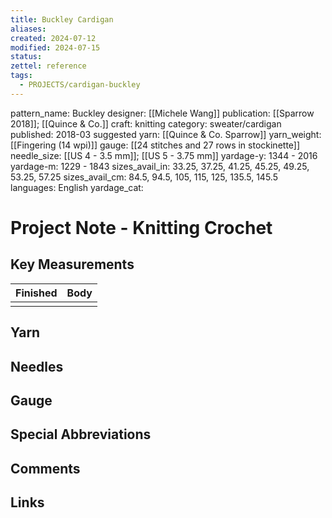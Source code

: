 ```yaml
---
title: Buckley Cardigan
aliases: 
created: 2024-07-12
modified: 2024-07-15
status: 
zettel: reference
tags:
  - PROJECTS/cardigan-buckley
---
```


pattern_name: Buckley
designer: [[Michele Wang]]
publication: [[Sparrow 2018]]; [[Quince & Co.]]
craft: knitting
category: sweater/cardigan
published: 2018-03
suggested yarn: [[Quince & Co. Sparrow]]
yarn_weight: [[Fingering (14 wpi)]]
gauge: [[24 stitches and 27 rows in stockinette]]  
needle_size: [[US 4 - 3.5 mm]]; [[US 5 - 3.75 mm]]
yardage-y: 1344 - 2016
yardage-m: 1229 - 1843
sizes_avail_in: 33.25, 37.25, 41.25, 45.25, 49.25, 53.25, 57.25
sizes_avail_cm: 84.5, 94.5, 105, 115, 125, 135.5, 145.5
languages: English
yardage_cat:
#  Project Note - Knitting Crochet

## Key Measurements

| Finished | Body |
| -------- | ---- |
|          |      |
## Yarn

## Needles
## Gauge
## Special Abbreviations
## Comments

## Links



